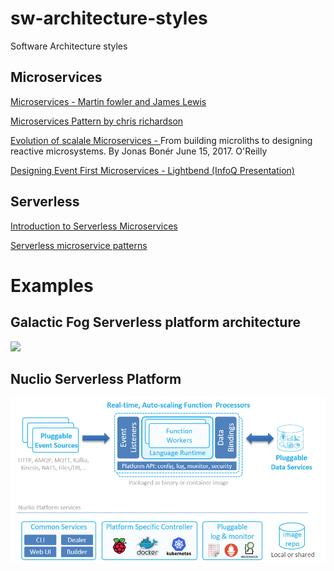 # sw-architecture-styles
Software Architecture styles

## Microservices 

[Microservices - Martin fowler and James Lewis](https://martinfowler.com/articles/microservices.html)

[Microservices Pattern by chris richardson](https://microservices.io/)

[Evolution of scalale Microservices - ](https://www.oreilly.com/ideas/the-evolution-of-scalable-microservices)
From building microliths to designing reactive microsystems. By Jonas Bonér June 15, 2017. O'Reilly

[Designing Event First Microservices - Lightbend (InfoQ Presentation)](https://www.infoq.com/presentations/microservices-events-first-design) 

## Serverless 

[Introduction to Serverless Microservices](https://www.jeremydaly.com/an-introduction-to-serverless-microservices/)

[Serverless microservice patterns](https://www.jeremydaly.com/serverless-microservice-patterns-for-aws/)


# Examples

## Galactic Fog Serverless platform architecture

![](http://www.galacticfog.com/images/architecture.png)

## Nuclio Serverless Platform

![](https://github.com/nuclio/nuclio/raw/master/docs/assets/images/architecture.png)
